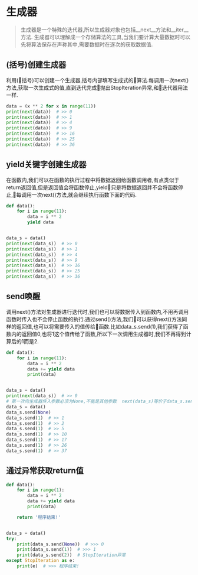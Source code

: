 # 生成器
> 生成器是一个特殊的迭代器,所以生成器对象也包括__next__方法和__iter__方法.
生成器可以理解成一个存储算法的工具,当我们要计算大量数据时可以先将算法保存在声称其中,需要数据时在逐次的获取数据值.
## (括号)创建生成器
利用(括号)可以创建一个生成器,括号内部填写生成式的算法.每调用一次next()方法,获取一次生成式的值,直到迭代完成抛出StopIteration异常,和迭代器用法一样.
```python
data = (x ** 2 for x in range(11))
print(next(data))  # >> 0
print(next(data))  # >> 1
print(next(data))  # >> 4
print(next(data))  # >> 9
print(next(data))  # >> 16
print(next(data))  # >> 25
print(next(data))  # >> 36
```
## yield关键字创建生成器
在函数内,我们可以在函数的执行过程中将数据返回给函数调用者,有点类似于return返回值,但是返回值会将函数停止,yield只是将数据返回并不会将函数停止,每调用一次next()方法,就会继续执行函数下面的代码.
```python
def data():
    for i in range(11):
        data = i ** 2
        yield data


data_s = data()
print(next(data_s))  # >> 0
print(next(data_s))  # >> 1
print(next(data_s))  # >> 4
print(next(data_s))  # >> 9
print(next(data_s))  # >> 16
print(next(data_s))  # >> 25
print(next(data_s))  # >> 36
```
## send唤醒
调用next()方法对生成器进行迭代时,我们也可以将数据传入到函数内,不用再调用函数时传入也不会停止函数的执行.通过send()方法,我们可以获得next()方法同样的返回值,也可以将需要传入的值传给函数.比如data_s.send(1),我们获得了函数内的返回值0,也将1这个值传给了函数,所以下一次调用生成器时,我们不再得到计算后的1而是2.
```python
def data():
    for i in range(11):
        data = i ** 2
        data += yield data
        print(data)


data_s = data()
print(next(data_s))  # >> 0
# 第一次向生成器传入参数必须为None,不能是其他参数  next(data_s)等价于data_s.send(None)
data_s = data()
data_s.send(None)
data_s.send(1)  # >> 1
data_s.send(1)  # >> 2
data_s.send(1)  # >> 5
data_s.send(1)  # >> 10
data_s.send(1)  # >> 17
data_s.send(1)  # >> 26
data_s.send(1)  # >> 37
```
## 通过异常获取return值
```python
def data():
    for i in range(1):
        data = i ** 2
        data += yield data
        print(data)

    return '程序结束!'


data_s = data()
try:
    print(data_s.send(None))  # >>> 0
    print(data_s.send(1))  # >>> 1
    print(data_s.send(2))  # StopIteration异常
except StopIteration as e:
    print(e)  # >>> 程序结束!
```